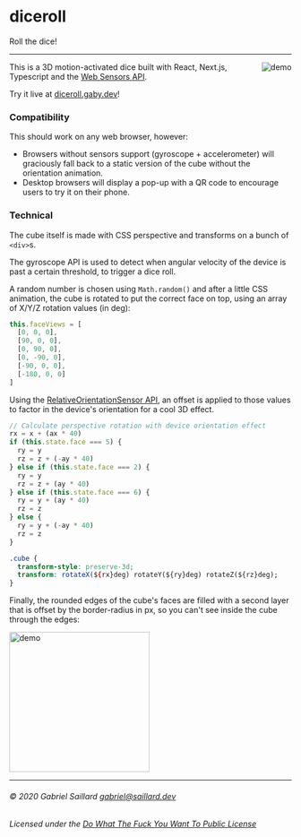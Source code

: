 # diceroll
Roll the dice!

---

<img align="right" src="https://raw.githubusercontent.com/GitSquared/diceroll/master/readme_src/phone-demo.gif" alt="demo">

This is a 3D motion-activated dice built with React, Next.js, Typescript and the [Web Sensors API](https://developer.mozilla.org/docs/Web/API/Sensor_APIs).

Try it live at [diceroll.gaby.dev](https://diceroll.gaby.dev)!

### Compatibility

This should work on any web browser, however:
 - Browsers without sensors support (gyroscope + accelerometer) will graciously fall back to a static version of the cube without the orientation animation.
 - Desktop browsers will display a pop-up with a QR code to encourage users to try it on their phone.

### Technical

The cube itself is made with CSS perspective and transforms on a bunch of `<div>`s.

The gyroscope API is used to detect when angular velocity of the device is past a certain threshold, to trigger a dice roll.

A random number is chosen using `Math.random()` and after a little CSS animation, the cube is rotated to put the correct face on top, using an array of X/Y/Z rotation values (in deg):
```js
this.faceViews = [
  [0, 0, 0],
  [90, 0, 0],
  [0, 90, 0],
  [0, -90, 0],
  [-90, 0, 0],
  [-180, 0, 0]
]
```

Using the [RelativeOrientationSensor API](https://developers.google.com/web/updates/2017/09/sensors-for-the-web#orientation-sensors), an offset is applied to those values to factor in the device's orientation for a cool 3D effect.

```js
// Calculate perspective rotation with device orientation effect
rx = x + (ax * 40)
if (this.state.face === 5) {
  ry = y
  rz = z + (-ay * 40)
} else if (this.state.face === 2) {
  ry = y
  rz = z + (ay * 40)
} else if (this.state.face === 6) {
  ry = y + (ay * 40)
  rz = z
} else {
  ry = y + (-ay * 40)
  rz = z
}
```

```css
.cube {
  transform-style: preserve-3d;
  transform: rotateX(${rx}deg) rotateY(${ry}deg) rotateZ(${rz}deg);
}
```

Finally, the rounded edges of the cube's faces are filled with a second layer that is offset by the border-radius in px, so you can't see inside the cube through the edges:

<img width="250" src="https://raw.githubusercontent.com/GitSquared/diceroll/master/readme_src/cube-transparent.gif" alt="demo">

---

###### © 2020 Gabriel Saillard <gabriel@saillard.dev>
###### Licensed under the [Do What The Fuck You Want To Public License](https://github.com/GitSquared/diceroll/blob/master/LICENSE)

